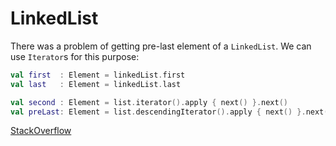 # LinkedList


There was a problem of getting pre-last element of a `LinkedList`. We can use  `Iterator`s for this purpose:

```kotlin
val first  : Element = linkedList.first
val last   : Element = linkedList.last

val second : Element = list.iterator().apply { next() }.next()
val preLast: Element = list.descendingIterator().apply { next() }.next()
```

[StackOverflow](https://stackoverflow.com/questions/25146945/how-to-get-previous-element-in-a-linkedlist)

